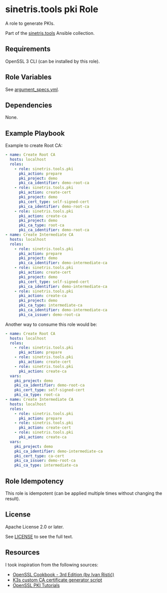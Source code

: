 # sinetris.tools pki Role

A role to generate PKIs.

Part of the [sinetris.tools](https://github.com/sinetris/ansible-tools-collection) Ansible collection.

## Requirements

OpenSSL 3 CLI (can be installed by this role).

## Role Variables

See [argument_specs.yml](https://github.com/sinetris/ansible-tools-collection/blob/main/roles/pki/meta/argument_specs.yml).

## Dependencies

None.

## Example Playbook

Example to create Root CA:

```yaml
- name: Create Root CA
  hosts: localhost
  roles:
    - role: sinetris.tools.pki
      pki_action: prepare
      pki_project: demo
      pki_ca_identifier: demo-root-ca
    - role: sinetris.tools.pki
      pki_action: create-cert
      pki_project: demo
      pki_cert_type: self-signed-cert
      pki_ca_identifier: demo-root-ca
    - role: sinetris.tools.pki
      pki_action: create-ca
      pki_project: demo
      pki_ca_type: root-ca
      pki_ca_identifier: demo-root-ca
- name: Create Intermediate CA
  hosts: localhost
  roles:
    - role: sinetris.tools.pki
      pki_action: prepare
      pki_project: demo
      pki_ca_identifier: demo-intermediate-ca
    - role: sinetris.tools.pki
      pki_action: create-cert
      pki_project: demo
      pki_cert_type: self-signed-cert
      pki_ca_identifier: demo-intermediate-ca
    - role: sinetris.tools.pki
      pki_action: create-ca
      pki_project: demo
      pki_ca_type: intermediate-ca
      pki_ca_identifier: demo-intermediate-ca
      pki_ca_issuer: demo-root-ca
```

Another way to consume this role would be:

```yaml
- name: Create Root CA
  hosts: localhost
  roles:
    - role: sinetris.tools.pki
      pki_action: prepare
    - role: sinetris.tools.pki
      pki_action: create-cert
    - role: sinetris.tools.pki
      pki_action: create-ca
  vars:
    pki_project: demo
    pki_ca_identifier: demo-root-ca
    pki_cert_type: self-signed-cert
    pki_ca_type: root-ca
- name: Create Intermediate CA
  hosts: localhost
  roles:
    - role: sinetris.tools.pki
      pki_action: prepare
    - role: sinetris.tools.pki
      pki_action: create-cert
    - role: sinetris.tools.pki
      pki_action: create-ca
  vars:
    pki_project: demo
    pki_ca_identifier: demo-intermediate-ca
    pki_cert_type: ca-cert
    pki_ca_issuer: demo-root-ca
    pki_ca_type: intermediate-ca
```

## Role Idempotency

This role is idempotent (can be applied multiple times without changing the result).

## License

Apache License 2.0 or later.

See [LICENSE](https://github.com/sinetris/ansible-tools-collection/blob/main/LICENSE)
to see the full text.

## Resources

I took inspiration from the following sources:

- [OpenSSL Cookbook - 3rd Edition (by Ivan Ristić)][openssl-cookbook]
- [K3s custom CA certificate generator script][k3s-custom-ca]
- [OpenSSL PKI Tutorials][pki-tutorial]

[openssl-cookbook]:
  <https://www.feistyduck.com/library/openssl-cookbook/online/>
  "OpenSSL Cookbook - 3rd Edition (by Ivan Ristić)"
[k3s-custom-ca]:
  <https://github.com/k3s-io/k3s/blob/v1.33.3%2Bk3s1/contrib/util/generate-custom-ca-certs.sh>
  "K3s custom CA certificate generator script"
[pki-tutorial]:
  <https://pki-tutorial.readthedocs.io/en/>
  "OpenSSL PKI Tutorials"
